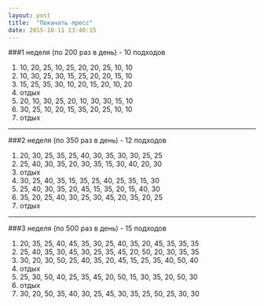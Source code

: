 ```yaml
---
layout: post
title:  "Покачать пресс"
date: 2015-10-11 13:40:15
---
```


###1 неделя (по 200 раз в день) - 10 подходов
  

  1. 10, 20, 25, 10, 25, 20, 20, 25, 10, 10  
  2. 10, 30, 25, 30, 15, 25, 20, 20, 15, 10  
  3. 15, 25, 35, 30, 10, 20, 15, 20, 10, 20  
  4. отдых  
  5. 20, 10, 30, 25, 20, 10, 30, 30, 15, 10  
  6. 30, 25, 10, 20, 15, 35, 20, 25, 10, 10  
  7. отдых  

***

###2 неделя (по 350 раз в день) - 12 подходов  

  1. 20, 30, 25, 35, 25, 40, 30, 35, 30, 30, 25, 25 
  2. 25, 40, 30, 35, 20, 30, 35, 15, 30, 40, 20, 30  
  3. отдых
  4. 30, 25, 40, 35, 15, 35, 25, 40, 25, 35, 15, 30  
  5. 25, 40, 30, 35, 20, 45, 15, 35, 20, 15, 40, 30  
  6. 35, 20, 25, 40, 30, 25, 30, 45, 20, 35, 20, 25  
  7. отдых 

***

###3 неделя (по 500 раз в день) - 15 подходов

  1. 20, 35, 25, 40, 45, 35, 30, 25, 40, 35, 20, 45, 35, 35, 35  
  2. 25, 40, 35, 30, 45, 30, 25, 35, 45, 20, 50, 20, 30, 35, 35  
  3. 30, 20, 30, 50, 25, 40, 35, 20, 45, 15, 25, 35, 40, 50, 40  
  4. отдых
  5. 25, 30, 50, 40, 25, 35, 45, 20, 50, 15, 30, 35, 20, 50, 30
  6. отдых
  7. 30, 20, 50, 35, 40, 30, 25, 45, 30, 35, 25, 50, 25, 30, 30